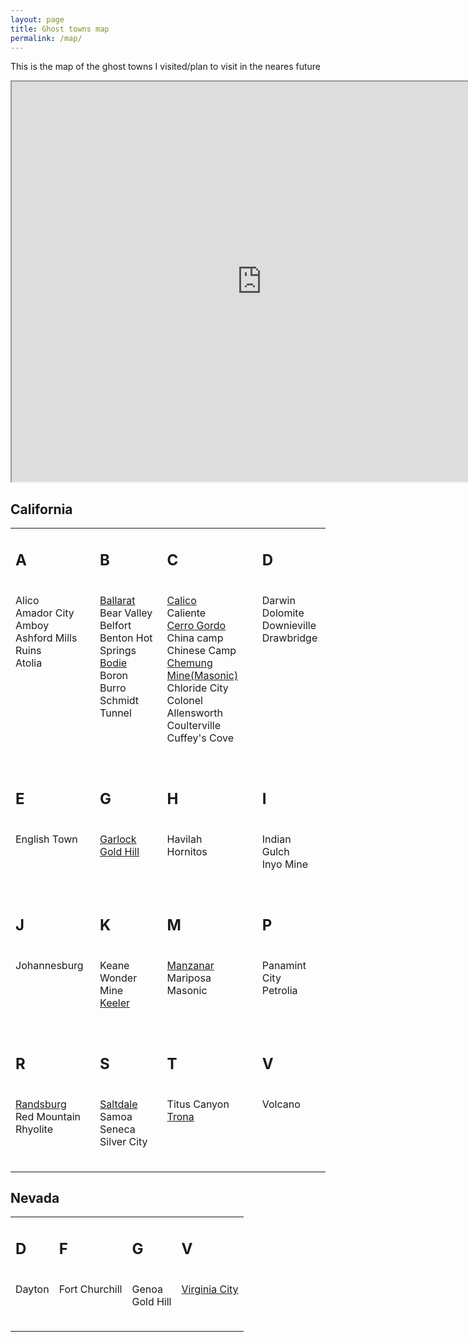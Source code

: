 ```yaml
---
layout: page
title: Ghost towns map
permalink: /map/
---
```


This is the map of the ghost towns I visited/plan to visit in the neares future

<div class="map-container">
	<iframe src="https://www.google.com/maps/d/embed?mid=16HaQyH3PbvkKUi9FvOsdYO9jegw&hl=en" width="800" height="640"></iframe>
</div>

<h2>California</h2>


<table>
	<tr>
		<td valign="top">
			<h2>A</h2>
			<br>Alico
			<br>Amador City
			<br>Amboy
			<br>Ashford Mills Ruins
			<br>Atolia
			<h2></h2>
		</td>
		<td valign="top">
			<h2>B</h2>
			<br><a href="/2017/09/29/ballarat.html">Ballarat</a>
			<br>Bear Valley
			<br>Belfort
			<br>Benton Hot Springs
			<br><a href="/2017/09/27/bodie-bw.html">Bodie</a>
			<br>Boron
			<br>Burro Schmidt Tunnel
			<h2></h2>
		</td>
		<td valign="top">
			<h2>C</h2>
			<br><a href="/2017/10/06/Calico.html">Calico</a>
			<br>Caliente
			<br><a href="/2017/10/04/cerro-gordo.html">Cerro Gordo</a>
			<br>China camp
			<br>Chinese Camp
			<br><a href="/2017/10/04/masonic-mine.html">Chemung Mine(Masonic)</a>
			<br>Chloride City
			<br>Colonel Allensworth
			<br>Coulterville
			<br>Cuffey's Cove
			<h2></h2>
		</td>
		<td valign="top">
			<h2>D</h2>
			<br>Darwin
			<br>Dolomite
			<br>Downieville
			<br>Drawbridge
			<h2></h2>
		</td>
	</tr>
	<tr>
		<td valign="top">
			<h2>E</h2>
			<br>English Town
			<h2></h2>
		</td>
		<td valign="top">
			<h2>G</h2>
			<br><a href="/2017/09/27/garlock.html">Garlock</a>
			<br><a href="/2017/10/08/Gold-hill.html">Gold Hill</a>
		</td>
		<td valign="top">
			<h2>H</h2>
			<br>Havilah
			<br>Hornitos
			<h2></h2>
		</td>
		<td valign="top">
			<h2>I</h2>
			<br>Indian Gulch
			<br>Inyo Mine
			<h2></h2>
		</td>
	</tr>
	<tr>
		<td valign="top">
			<h2>J</h2>
			<br>Johannesburg
			<h2></h2>
		</td>
		<td valign="top">
			<h2>K</h2>
			<br>Keane Wonder Mine
			<br><a href="/2017/10/01/keeler.html">Keeler</a>
			<h2></h2>
		</td>
		<td valign="top">
			<h2>M</h2>
			<br><a href="/2017/10/03/manzanar.html">Manzanar</a>
			<br>Mariposa
			<br>Masonic
			<h2></h2>
		</td>
		<td valign="top">
			<h2>P</h2>
			<br>Panamint City
			<br>Petrolia
			<h2></h2>
		</td>
	</tr>
	<tr>
		<td valign="top">
			<h2>R</h2>
			<br><a href="/2017/09/26/randsburg.html">Randsburg</a>
			<br>Red Mountain
			<br>Rhyolite
			<h2></h2>
		</td>
		<td valign="top">
			<h2>S</h2>
			<br><a href="/2017/09/28/saltdale.html">Saltdale</a> 
			<br>Samoa
			<br>Seneca
			<br>Silver City
			<h2></h2>
		</td>
		<td valign="top">
			<h2>T</h2>
			<br>Titus Canyon
			<br><a href="/2017/10/06/Trona.html">Trona</a>
			<h2></h2>
		</td>
		<td valign="top">
			<h2>V</h2>
			<br>Volcano
			<h2></h2>
		</td>
	</tr>

</table>

<h2>Nevada</h2>

<table>
	<td valign="top">
		<h2>D</h2>
		<br>Dayton
		<h2></h2>
	</td>
	<td valign="top">
		<h2>F</h2>
		<br>Fort Churchill
		<h2></h2>
	</td>
	<td valign="top">
		<h2>G</h2>
		<br>Genoa
		<br>Gold Hill
		<h2></h2>
	</td>
	<td valign="top">
		<h2>V</h2>
		<br><a href="/2017/10/06/Virginia-city.html">Virginia City</a>
		<h2></h2>
	</td>
</table>